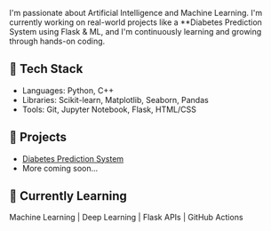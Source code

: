 
I'm passionate about Artificial Intelligence and Machine Learning. I'm currently working on real-world projects like a **Diabetes Prediction System using Flask & ML, and I'm continuously learning and growing through hands-on coding.

## 🔧 Tech Stack
- Languages: Python, C++
- Libraries: Scikit-learn, Matplotlib, Seaborn, Pandas
- Tools: Git, Jupyter Notebook, Flask, HTML/CSS

## 📌 Projects
- [Diabetes Prediction System](https://github.com/Stefinkunii/diabetes-prediction)  
- More coming soon...

## 🌱 Currently Learning
Machine Learning | Deep Learning | Flask APIs | GitHub Actions

<!---
Stefinkunii/Stefinkunii is a ✨ special ✨ repository because its `README.md` (this file) appears on your GitHub profile.
You can click the Preview link to take a look at your changes.
--->
